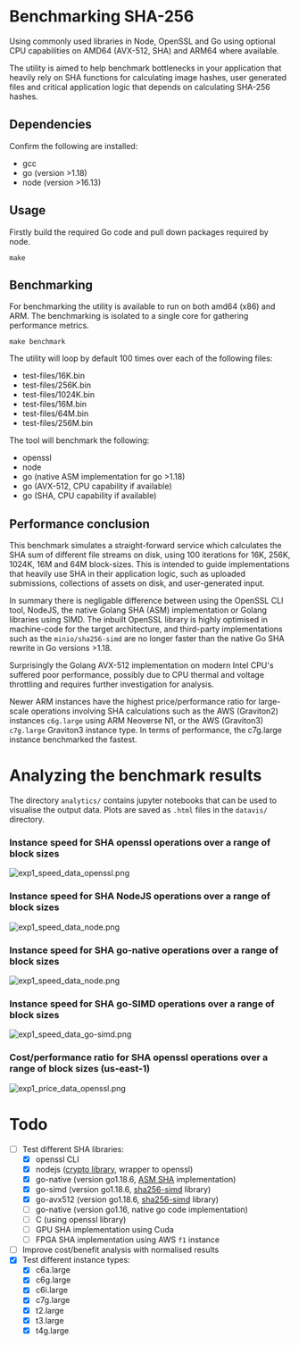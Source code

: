 # Benchmarking SHA-256

Using commonly used libraries in Node, OpenSSL and Go using optional CPU capabilities on AMD64 (AVX-512, SHA) and ARM64 where available.

The utility is aimed to help benchmark bottlenecks in your application that heavily rely on SHA functions for calculating image hashes, user generated files and critical application logic that depends on calculating SHA-256 hashes.

## Dependencies

Confirm the following are installed:

* gcc
* go (version >1.18)
* node (version >16.13)

## Usage

Firstly build the required Go code and pull down packages required by node.

```
make
```

## Benchmarking

For benchmarking the utility is available to run on both amd64 (x86) and ARM. The benchmarking is isolated to a single core for gathering performance metrics.

```
make benchmark
```

The utility will loop by default 100 times over each of the following files:

* test-files/16K.bin 
* test-files/256K.bin
* test-files/1024K.bin
* test-files/16M.bin
* test-files/64M.bin
* test-files/256M.bin

The tool will benchmark the following:

* openssl
* node
* go (native ASM implementation for go >1.18)
* go (AVX-512, CPU capability if available)
* go (SHA, CPU capability if available)

## Performance conclusion

This benchmark simulates a straight-forward service which calculates the SHA sum of different file streams on disk, using 100 iterations for 16K, 256K, 1024K, 16M and 64M block-sizes. This is intended to guide implementations that heavily use SHA in their application logic, such as uploaded submissions, collections of assets on disk, and user-generated input. 

In summary there is negligable difference between using the OpenSSL CLI tool, NodeJS, the native Golang SHA (ASM) implementation or Golang libraries using SIMD. The inbuilt OpenSSL library is highly optimised in machine-code for the target architecture, and third-party implementations such as the `minio/sha256-simd` are no longer faster than the native Go SHA rewrite in Go versions >1.18.

Surprisingly the Golang AVX-512 implementation on modern Intel CPU's suffered poor performance, possibly due to CPU thermal and voltage throttling and requires further investigation for analysis.

Newer ARM instances have the highest price/performance ratio for large-scale operations involving SHA calculations such as the AWS (Graviton2) instances `c6g.large` using ARM Neoverse N1, or the AWS (Graviton3) `c7g.large` Graviton3 instance type. In terms of performance, the c7g.large instance benchmarked the fastest.

# Analyzing the benchmark results

The directory `analytics/` contains jupyter notebooks that can be used to visualise the output data. Plots are saved as `.html` files in the `datavis/` directory.

### Instance speed for SHA openssl operations over a range of block sizes

![exp1_speed_data_openssl.png](analytics/assets/exp1_speed_data_openssl.png)

### Instance speed for SHA NodeJS operations over a range of block sizes

![exp1_speed_data_node.png](analytics/assets/exp1_speed_data_node.png)

### Instance speed for SHA go-native operations over a range of block sizes

![exp1_speed_data_node.png](analytics/assets/exp1_speed_data_go-native.png)

### Instance speed for SHA go-SIMD operations over a range of block sizes

![exp1_speed_data_go-simd.png](analytics/assets/exp1_speed_data_go-simd.png)

### Cost/performance ratio for SHA openssl operations over a range of block sizes (us-east-1)

![exp1_price_data_openssl.png](analytics/assets/exp1_price_data_openssl.png)

# Todo

- [ ] Test different SHA libraries:
    - [x] openssl CLI
    - [x] nodejs ([crypto library](https://nodejs.org/api/crypto.html), wrapper to openssl)
    - [x] go-native (version go1.18.6, [ASM SHA](https://groups.google.com/g/golang-codereviews/c/Xh3H-d5qE7U) implementation)
    - [x] go-simd (version go1.18.6, [sha256-simd](https://github.com/minio/sha256-simd) library)
    - [x] go-avx512 (version go1.18.6, [sha256-simd](https://github.com/minio/sha256-simd) library)
    - [ ] go-native (version go1.16, native go code implementation)
    - [ ] C (using openssl library)
    - [ ] GPU SHA implementation using Cuda
    - [ ] FPGA SHA implementation using AWS `f1` instance
- [ ] Improve cost/benefit analysis with normalised results
- [x] Test different instance types:
    - [x] c6a.large
    - [x] c6g.large
    - [x] c6i.large
    - [x] c7g.large
    - [x] t2.large
    - [x] t3.large
    - [x] t4g.large
